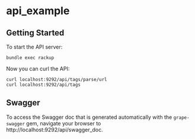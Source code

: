 # api_example


## Getting Started

To start the API server:

    bundle exec rackup

Now you can curl the API:

    curl localhost:9292/api/tags/parse/url
    curl localhost:9292/api/tags

## Swagger

To access the Swagger doc that is generated automatically with the `grape-swagger` gem, navigate your browser to
http://localhost:9292/api/swagger_doc.
